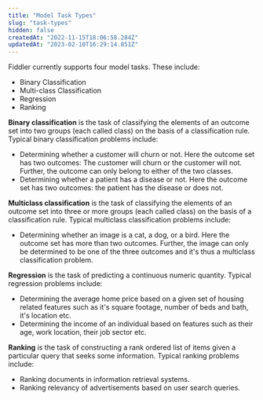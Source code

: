 ```yaml
---
title: "Model Task Types"
slug: "task-types"
hidden: false
createdAt: "2022-11-15T18:06:58.284Z"
updatedAt: "2023-02-10T16:29:14.851Z"
---
```

Fiddler currently supports four model tasks. These include:

- Binary Classification
- Multi-class Classification
- Regression
- Ranking

**Binary classification** is the task of classifying the elements of an outcome set into two groups (each called class) on the basis of a classification rule. Typical binary classification problems include:

- Determining whether a customer will churn or not. Here the outcome set has two outcomes: The customer will churn or the customer will not. Further, the outcome can only belong to either of the two classes.
- Determining whether a patient has a disease or not. Here the outcome set has two outcomes: the patient has the disease or does not.

**Multiclass classification** is the task of classifying the elements of an outcome set into three or more groups (each called class) on the basis of a classification rule. Typical multiclass classification problems include:

- Determining whether an image is a cat, a dog, or a bird. Here the outcome set has more than two outcomes. Further, the image can only be determined to be one of the three outcomes and it's thus a multiclass classification problem.

**Regression** is the task of predicting a continuous numeric quantity. Typical regression problems include:

- Determining the average home price based on a given set of housing related features such as it's square footage, number of beds and bath, it's location etc.
- Determining the income of an individual based on features such as their age, work location, their job sector etc.

**Ranking** is the task of constructing a rank ordered list of items given a particular query that seeks some information. Typical ranking problems include:

- Ranking documents in information retrieval systems.
- Ranking relevancy of advertisements based on user search queries.